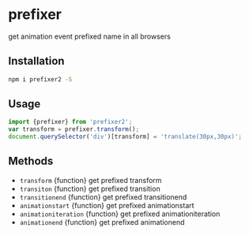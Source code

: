 # prefixer

get animation event prefixed name in all browsers

## Installation
```bash
npm i prefixer2 -S
```

## Usage
```javascript
import {prefixer} from 'prefixer2';
var transform = prefixer.transform();
document.querySelector('div')[transform] = 'translate(30px,30px)';
```   

## Methods
- `transform` {function} get prefixed transform
- `transiton` {function} get prefixed transition
- `transitionend` {function} get prefixed transitionend
- `animationstart` {function} get prefixed animationstart
- `animationiteration` {function} get prefixed animationiteration
- `animationend` {function} get prefixed animationend